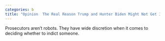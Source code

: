 ```yaml
---
categories: b
title: "Opinion  The Real Reason Trump and Hunter Biden Might Not Get Indicted"
---
```

Prosecutors aren’t robots. They have wide discretion when it comes to deciding whether to indict someone.